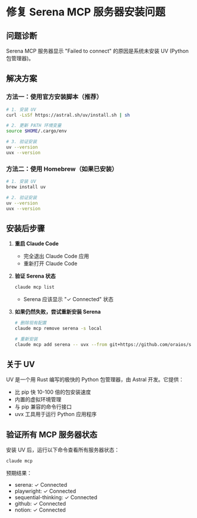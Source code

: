 # 修复 Serena MCP 服务器安装问题

## 问题诊断
Serena MCP 服务器显示 "Failed to connect" 的原因是系统未安装 UV (Python 包管理器)。

## 解决方案

### 方法一：使用官方安装脚本（推荐）
```bash
# 1. 安装 UV
curl -LsSf https://astral.sh/uv/install.sh | sh

# 2. 更新 PATH 环境变量
source $HOME/.cargo/env

# 3. 验证安装
uv --version
uvx --version
```

### 方法二：使用 Homebrew（如果已安装）
```bash
# 1. 安装 UV
brew install uv

# 2. 验证安装
uv --version
uvx --version
```

## 安装后步骤

1. **重启 Claude Code**
   - 完全退出 Claude Code 应用
   - 重新打开 Claude Code

2. **验证 Serena 状态**
   ```bash
   claude mcp list
   ```
   - Serena 应该显示 "✓ Connected" 状态

3. **如果仍然失败，尝试重新安装 Serena**
   ```bash
   # 删除现有配置
   claude mcp remove serena -s local
   
   # 重新安装
   claude mcp add serena -- uvx --from git+https://github.com/oraios/serena serena-mcp-server --context ide-assistant --project $(pwd)
   ```

## 关于 UV
UV 是一个用 Rust 编写的极快的 Python 包管理器，由 Astral 开发。它提供：
- 比 pip 快 10-100 倍的包安装速度
- 内置的虚拟环境管理
- 与 pip 兼容的命令行接口
- uvx 工具用于运行 Python 应用程序

## 验证所有 MCP 服务器状态
安装 UV 后，运行以下命令查看所有服务器状态：
```bash
claude mcp
```

预期结果：
- serena: ✓ Connected
- playwright: ✓ Connected
- sequential-thinking: ✓ Connected
- github: ✓ Connected
- notion: ✓ Connected